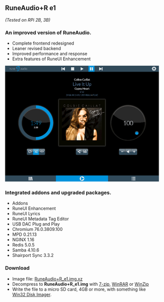 ## RuneAudio+R e1

*(Tested on RPi 2B, 3B)*

### An improved version of RuneAudio.
- Complete frontend redesigned
- Leaner revised backend
- Improved performance and response
- Extra features of RuneUI Enhancement

![playback](https://github.com/rern/_assets/raw/master/RuneUI_enhancement/xtreme/playback.gif)

### Integrated addons and upgraded packages.
- Addons
- RuneUI Enhancement
- RuneUI Lyrics
- RuneUI Metadata Tag Editor
- USB DAC Plug and Play
- Chromium 76.0.3809.100
- MPD 0.21.13
- NGINX 1.16
- Redis 5.0.5
- Samba 4.10.6
- Shairport Sync 3.3.2

### Download
- Image file: [RuneAudio+R_e1.img.xz](https://www.mediafire.com/file/kbkxcaap19gkrh8/RuneAudio+R_e1.img.xz/file)
- Decompress to **RuneAudio+R_e1.img** with [7-zip](https://www.7-zip.org/), [WinRAR](https://www.rarlab.com/download.htm) or [WinZip](https://www.winzip.com/win/en/]WinZip)
- Write the file to a micro SD card, 4GB or more, with something like [Win32 Disk Imager](https://sourceforge.net/projects/win32diskimager/).
